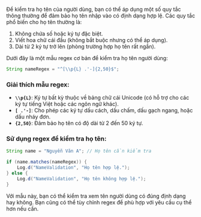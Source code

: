 Để kiểm tra họ tên của người dùng, bạn có thể áp dụng một số quy tắc thông thường để đảm bảo họ tên nhập vào có định dạng hợp lệ. Các quy tắc phổ biến cho họ tên thường là:

1. Không chứa số hoặc ký tự đặc biệt.
2. Viết hoa chữ cái đầu (không bắt buộc nhưng có thể áp dụng).
3. Dài từ 2 ký tự trở lên (phòng trường hợp họ tên rất ngắn).

Dưới đây là một mẫu regex cơ bản để kiểm tra họ tên người dùng:

```java
String nameRegex = "^[\\p{L} .'-]{2,50}$";
```

### Giải thích mẫu regex:
- **`\\p{L}`**: Ký tự bất kỳ thuộc về bảng chữ cái Unicode (có hỗ trợ cho các ký tự tiếng Việt hoặc các ngôn ngữ khác).
- **`[ .'-]`**: Cho phép các ký tự dấu cách, dấu chấm, dấu gạch ngang, hoặc dấu nháy đơn.
- **`{2,50}`**: Đảm bảo họ tên có độ dài từ 2 đến 50 ký tự.

### Sử dụng regex để kiểm tra họ tên:

```java
String name = "Nguyễn Văn A"; // Họ tên cần kiểm tra

if (name.matches(nameRegex)) {
    Log.d("NameValidation", "Họ tên hợp lệ.");
} else {
    Log.d("NameValidation", "Họ tên không hợp lệ.");
}
```

Với mẫu này, bạn có thể kiểm tra xem tên người dùng có đúng định dạng hay không. Bạn cũng có thể tùy chỉnh regex để phù hợp với yêu cầu cụ thể hơn nếu cần.
